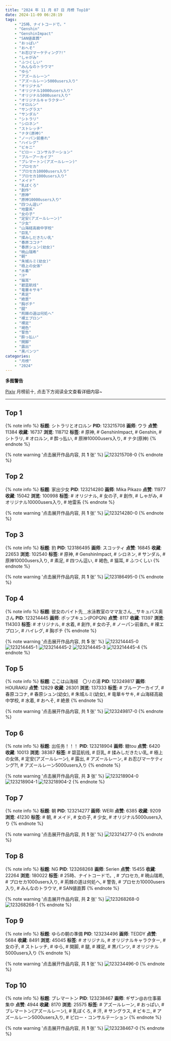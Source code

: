 ```yaml
---
title: "2024 年 11 月 07 日 月榜 Top10"
date: 2024-11-09 06:28:19
tags:
    - "25時、ナイトコードで。"
    - "Genshin"
    - "GenshinImpact"
    - "SAN値直葬"
    - "おっぱい"
    - "おへそ"
    - "お忍びマーケティング?!"
    - "しゃがみ"
    - "ふつくしい"
    - "みんなのトラウマ"
    - "ゆら"
    - "アズールレーン"
    - "アズールレーン5000users入り"
    - "オリジナル"
    - "オリジナル10000users入り"
    - "オリジナル5000users入り"
    - "オリジナルキャラクター"
    - "オロルン"
    - "サングラス"
    - "サンダル"
    - "シトラリ"
    - "シロネン"
    - "ストレッチ"
    - "ナタ(原神)"
    - "ノーパン前垂れ"
    - "ハイレグ"
    - "ビキニ"
    - "ピロー・コンサルテーション"
    - "ブルーアーカイブ"
    - "ブレマートン(アズールレーン)"
    - "プロセカ"
    - "プロセカ10000users入り"
    - "プロセカ1000users入り"
    - "メイド"
    - "乳ぼくろ"
    - "創作"
    - "原神"
    - "原神10000users入り"
    - "四つん這い"
    - "地雷系"
    - "女の子"
    - "定安(アズールレーン)"
    - "少女"
    - "山海経高級中学校"
    - "巨乳"
    - "揉みしだきたい乳"
    - "春原ココナ"
    - "春原シュン(幼女)"
    - "暁山瑞希"
    - "朝"
    - "朱城ルミ(幼女)"
    - "極上の女体"
    - "水着"
    - "汗"
    - "猫耳"
    - "碧蓝航线"
    - "竜華キサキ"
    - "素足"
    - "絶景"
    - "胸ポチ"
    - "腿"
    - "荊棘の道は何処へ"
    - "裸エプロン"
    - "裸足"
    - "褐色"
    - "警告"
    - "酔っ払い"
    - "開脚"
    - "露出"
    - "黒パンツ"
categories:
    - "月榜"
    - "2024"
---
```


<i class="fa fa-triangle-exclamation"></i>**多图警告**<i class="fa fa-triangle-exclamation"></i>

[Pixiv](https://www.pixiv.net/) 月榜前十, 点击下方阅读全文查看详细内容~

<!-- more -->

---

## Top 1

{% note info %}
**标题**: シトラリとオロルン
**PID**: 123215708 **画师**: ウラ
**点赞**: 11384 **收藏**: 16737 **浏览**: 118712
**标签**: # 原神, # GenshinImpact, # Genshin, # シトラリ, # オロルン, # 酔っ払い, # 原神10000users入り, # ナタ(原神)
{% endnote %}

{% note warning '点击展开作品内容, 共 **1** 张' %}
![123215708-0](https://i.pixiv.re/img-original/img/2024/10/11/00/34/43/123215708_p0.jpg)
{% endnote %}

## Top 2

{% note info %}
**标题**: 家出少女
**PID**: 123214280 **画师**: Mika Pikazo
**点赞**: 11977 **收藏**: 15042 **浏览**: 100998
**标签**: # オリジナル, # 女の子, # 創作, # しゃがみ, # オリジナル10000users入り, # 地雷系
{% endnote %}

{% note warning '点击展开作品内容, 共 **1** 张' %}
![123214280-0](https://i.pixiv.re/img-original/img/2024/10/11/00/00/17/123214280_p0.png)
{% endnote %}

## Top 3

{% note info %}
**标题**: 豹
**PID**: 123186495 **画师**: スコッティ
**点赞**: 16845 **收藏**: 22653 **浏览**: 102540
**标签**: # 原神, # GenshinImpact, # シロネン, # サンダル, # 原神10000users入り, # 素足, # 四つん這い, # 褐色, # 猫耳, # ふつくしい
{% endnote %}

{% note warning '点击展开作品内容, 共 **1** 张' %}
![123186495-0](https://i.pixiv.re/img-original/img/2024/10/10/00/00/26/123186495_p0.jpg)
{% endnote %}

## Top 4

{% note info %}
**标题**: 彼女のバイト先＿水泳教室のママ友さん＿サキュバス奥さん
**PID**: 123214445 **画师**: ポップキュン(POPQN)
**点赞**: 8117 **收藏**: 11397 **浏览**: 114303
**标签**: # オリジナル, # 水着, # 創作, # 女の子, # ノーパン前垂れ, # 裸エプロン, # ハイレグ, # 胸ポチ
{% endnote %}

{% note warning '点击展开作品内容, 共 **5** 张' %}
![123214445-0](https://i.pixiv.re/img-original/img/2024/10/11/00/01/02/123214445_p0.jpg)
![123214445-1](https://i.pixiv.re/img-original/img/2024/10/11/00/01/02/123214445_p1.jpg)
![123214445-2](https://i.pixiv.re/img-original/img/2024/10/11/00/01/02/123214445_p2.jpg)
![123214445-3](https://i.pixiv.re/img-original/img/2024/10/11/00/01/02/123214445_p3.jpg)
![123214445-4](https://i.pixiv.re/img-original/img/2024/10/11/00/01/02/123214445_p4.jpg)
{% endnote %}

## Top 5

{% note info %}
**标题**: ここは山海経　〇リの湯
**PID**: 123249817 **画师**: HOURAKU
**点赞**: 12829 **收藏**: 26301 **浏览**: 137333
**标签**: # ブルーアーカイブ, # 春原ココナ, # 春原シュン(幼女), # 朱城ルミ(幼女), # 竜華キサキ, # 山海経高級中学校, # 水着, # おへそ, # 絶景
{% endnote %}

{% note warning '点击展开作品内容, 共 **1** 张' %}
![123249817-0](https://i.pixiv.re/img-original/img/2024/10/12/08/00/01/123249817_p0.jpg)
{% endnote %}

## Top 6

{% note info %}
**标题**: 出任务！！！
**PID**: 123218904 **画师**: 糖tou
**点赞**: 6420 **收藏**: 10013 **浏览**: 38387
**标签**: # 碧蓝航线, # 巨乳, # 揉みしだきたい乳, # 極上の女体, # 定安(アズールレーン), # 露出, # アズールレーン, # お忍びマーケティング?!, # アズールレーン5000users入り
{% endnote %}

{% note warning '点击展开作品内容, 共 **3** 张' %}
![123218904-0](https://i.pixiv.re/img-original/img/2024/10/11/03/20/29/123218904_p0.jpg)
![123218904-1](https://i.pixiv.re/img-original/img/2024/10/11/03/20/29/123218904_p1.jpg)
![123218904-2](https://i.pixiv.re/img-original/img/2024/10/11/03/20/29/123218904_p2.jpg)
{% endnote %}

## Top 7

{% note info %}
**标题**: 朝
**PID**: 123214277 **画师**: WERI
**点赞**: 6385 **收藏**: 9209 **浏览**: 41230
**标签**: # 朝, # メイド, # 女の子, # 少女, # オリジナル5000users入り
{% endnote %}

{% note warning '点击展开作品内容, 共 **1** 张' %}
![123214277-0](https://i.pixiv.re/img-original/img/2024/10/11/00/00/17/123214277_p0.jpg)
{% endnote %}

## Top 8

{% note info %}
**标题**: NG
**PID**: 123268268 **画师**: Serien
**点赞**: 15455 **收藏**: 22264 **浏览**: 180022
**标签**: # 25時、ナイトコードで。, # プロセカ, # 暁山瑞希, # プロセカ1000users入り, # 荊棘の道は何処へ, # 警告, # プロセカ10000users入り, # みんなのトラウマ, # SAN値直葬
{% endnote %}

{% note warning '点击展开作品内容, 共 **2** 张' %}
![123268268-0](https://i.pixiv.re/img-original/img/2024/10/12/21/42/53/123268268_p0.jpg)
![123268268-1](https://i.pixiv.re/img-original/img/2024/10/12/21/42/53/123268268_p1.jpg)
{% endnote %}

## Top 9

{% note info %}
**标题**: ゆらの朝の準備
**PID**: 123234496 **画师**: TEDDY
**点赞**: 5684 **收藏**: 8491 **浏览**: 45045
**标签**: # オリジナル, # オリジナルキャラクター, # 女の子, # ストレッチ, # ゆら, # 開脚, # 腿, # 裸足, # 黒パンツ, # オリジナル5000users入り
{% endnote %}

{% note warning '点击展开作品内容, 共 **1** 张' %}
![123234496-0](https://i.pixiv.re/img-original/img/2024/10/11/20/11/22/123234496_p0.jpg)
{% endnote %}

## Top 10

{% note info %}
**标题**: ブレマートン
**PID**: 123238467 **画师**: ギザン@お仕事募集中
**点赞**: 4944 **收藏**: 8170 **浏览**: 25575
**标签**: # アズールレーン, # おっぱい, # ブレマートン(アズールレーン), # 乳ぼくろ, # 汗, # サングラス, # ビキニ, # アズールレーン5000users入り, # ピロー・コンサルテーション
{% endnote %}

{% note warning '点击展开作品内容, 共 **1** 张' %}
![123238467-0](https://i.pixiv.re/img-original/img/2024/10/11/22/17/06/123238467_p0.png)
{% endnote %}
